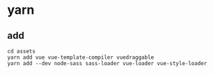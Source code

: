 # yarn

## add

```
cd assets
yarn add vue vue-template-compiler vuedraggable
yarn add --dev node-sass sass-loader vue-loader vue-style-loader
```
